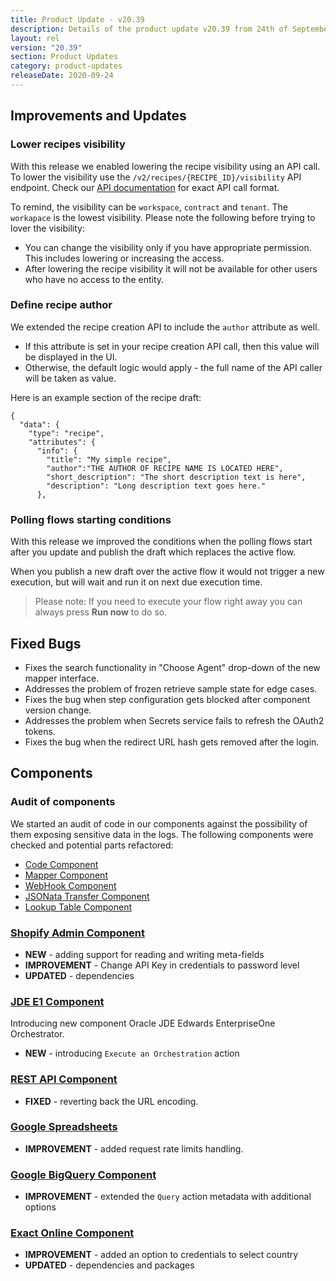 ```yaml
---
title: Product Update - v20.39
description: Details of the product update v20.39 from 24th of September 2020.
layout: rel
version: "20.39"
section: Product Updates
category: product-updates
releaseDate: 2020-09-24
---
```


## Improvements and Updates

### Lower recipes visibility

With this release we enabled lowering the recipe visibility using an API call.
To lower the visibility use the `/v2/recipes/{RECIPE_ID}/visibility` API endpoint.
Check our [API documentation]({{site.data.tenant.apiBaseUri}}/docs/v2/#update-a-recipe-visibility) for exact API call format.

To remind, the visibility can be `workspace`, `contract` and `tenant`. The `workapace`
is the lowest visibility. Please note the following before trying to lover the visibility:

*   You can change the visibility only if you have appropriate permission. This includes lowering or increasing the access.
*   After lowering the recipe visibility it will not be available for other users who have no access to the entity.

### Define recipe author

We extended the recipe creation API to include the `author` attribute as well.
*   If this attribute is set in your recipe creation API call, then this value will be displayed in the UI.
*   Otherwise, the default logic would apply - the full name of the API caller will be taken as value.

Here is an example section of the recipe draft:

```
{
  "data": {
    "type": "recipe",
    "attributes": {
      "info": {
        "title": "My simple recipe",
        "author":"THE AUTHOR OF RECIPE NAME IS LOCATED HERE",
        "short_description": "The short description text is here",
        "description": "Long description text goes here."
      },
```

### Polling flows starting conditions

With this release we improved the conditions when the polling flows start after
you update and publish the draft which replaces the active flow.

When you publish a new draft over the active flow it would not trigger a new
execution, but will wait and run it on next due execution time.

> Please note: If you need to execute your flow right away you can always press **Run now** to do so.

## Fixed Bugs

*   Fixes the search functionality in "Choose Agent" drop-down of the new mapper interface.
*   Addresses the problem of frozen retrieve sample state for edge cases.
*   Fixes the bug when step configuration gets blocked after component version change.
*   Addresses the problem when Secrets service fails to refresh the OAuth2 tokens.
*   Fixes the bug when the redirect URL hash gets removed after the login.

## Components

### Audit of components

We started an audit of code in our components against the possibility of them
exposing sensitive data in the logs. The following components were checked and
potential parts refactored:

*   [Code Component](/components/code/)
*   [Mapper Component](/components/code/)
*   [WebHook Component](/components/webhook/)
*   [JSONata Transfer Component](/components/jsonata/)
*   [Lookup Table Component](/components/lookup-table/)

### [Shopify Admin Component](/components/shopify-admin/)

*   **NEW** - adding support for reading and writing meta-fields
*   **IMPROVEMENT** - Change API Key in credentials to password level
*   **UPDATED** - dependencies

### [JDE E1 Component](/components/jde-e1/)

Introducing new component Oracle JDE Edwards EnterpriseOne Orchestrator.

*   **NEW** - introducing `Execute an Orchestration` action

### [REST API Component](/components/rest-api/)

*   **FIXED** - reverting back the URL encoding.


### [Google Spreadsheets](/components/gspreadsheet)

*   **IMPROVEMENT** - added request rate limits handling.

### [Google BigQuery Component](/components/google-bigquery/)

*   **IMPROVEMENT** - extended the `Query` action metadata with additional options

### [Exact Online Component](/components/exact-online/)

*   **IMPROVEMENT** - added an option to credentials to select country
*   **UPDATED** - dependencies and packages
